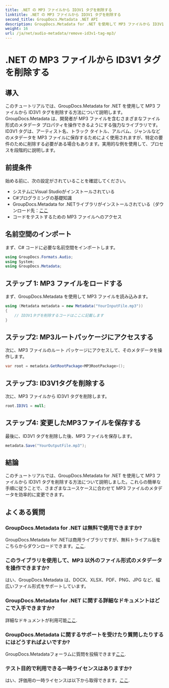 ```yaml
---
title: .NET の MP3 ファイルから ID3V1 タグを削除する
linktitle: .NET の MP3 ファイルから ID3V1 タグを削除する
second_title: GroupDocs.Metadata .NET API
description: GroupDocs.Metadata for .NET を使用して MP3 ファイルから ID3V1 タグを削除する方法を学びます。実際の例を含む簡単なステップバイステップのガイド。
weight: 16
url: /ja/net/audio-metadata/remove-id3v1-tag-mp3/
---
```


# .NET の MP3 ファイルから ID3V1 タグを削除する

## 導入
このチュートリアルでは、GroupDocs.Metadata for .NET を使用して MP3 ファイルから ID3V1 タグを削除する方法について説明します。GroupDocs.Metadata は、開発者が MP3 ファイルを含むさまざまなファイル形式のメタデータ プロパティを操作できるようにする強力なライブラリです。ID3V1 タグは、アーティスト名、トラック タイトル、アルバム、ジャンルなどのメタデータを MP3 ファイルに保存するためによく使用されますが、特定の要件のために削除する必要がある場合もあります。実用的な例を使用して、プロセスを段階的に説明します。
## 前提条件
始める前に、次の設定がされていることを確認してください。
- システムにVisual Studioがインストールされている
- C#プログラミングの基礎知識
-  GroupDocs.Metadata for .NETライブラリがインストールされている（ダウンロード先：[ここ](https://releases.groupdocs.com/metadata/net/）)
- コードをテストするための MP3 ファイルへのアクセス

## 名前空間のインポート
まず、C# コードに必要な名前空間をインポートします。
```csharp
using GroupDocs.Formats.Audio;
using System;
using GroupDocs.Metadata;
```
## ステップ 1: MP3 ファイルをロードする
まず、GroupDocs.Metadata を使用して MP3 ファイルを読み込みます。
```csharp
using (Metadata metadata = new Metadata("YourInputFile.mp3"))
{
    // ID3V1タグを削除するコードはここに記載します
}
```
## ステップ2: MP3ルートパッケージにアクセスする
次に、MP3 ファイルのルート パッケージにアクセスして、そのメタデータを操作します。
```csharp
var root = metadata.GetRootPackage<MP3RootPackage>();
```
## ステップ3: ID3V1タグを削除する
次に、MP3 ファイルから ID3V1 タグを削除します。
```csharp
root.ID3V1 = null;
```
## ステップ4: 変更したMP3ファイルを保存する
最後に、ID3V1 タグを削除した後、MP3 ファイルを保存します。
```csharp
metadata.Save("YourOutputFile.mp3");
```

## 結論
このチュートリアルでは、GroupDocs.Metadata for .NET を使用して MP3 ファイルから ID3V1 タグを削除する方法について説明しました。これらの簡単な手順に従うことで、さまざまなユースケースに合わせて MP3 ファイルのメタデータを効率的に変更できます。

## よくある質問
### GroupDocs.Metadata for .NET は無料で使用できますか?
 GroupDocs.Metadata for .NETは商用ライブラリですが、無料トライアル版をこちらからダウンロードできます。[ここ](https://releases.groupdocs.com/).
### このライブラリを使用して、MP3 以外のファイル形式のメタデータを操作できますか?
はい、GroupDocs.Metadata は、DOCX、XLSX、PDF、PNG、JPG など、幅広いファイル形式をサポートしています。
### GroupDocs.Metadata for .NET に関する詳細なドキュメントはどこで入手できますか?
詳細なドキュメントが利用可能[ここ](https://tutorials.groupdocs.com/metadata/net/).
### GroupDocs.Metadata に関するサポートを受けたり質問したりするにはどうすればよいですか?
 GroupDocs.Metadataフォーラムに質問を投稿できます[ここ](https://forum.groupdocs.com/c/metadata/14).
### テスト目的で利用できる一時ライセンスはありますか?
はい、評価用の一時ライセンスは以下から取得できます。[ここ](https://purchase.groupdocs.com/temporary-license/).
